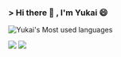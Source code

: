 ### > Hi there 👋 , I'm Yukai 😄

![Yukai's Most used languages](https://github-readme-stats.vercel.app/api/top-langs/?username=yukai1023&layout=compact&hide_border=true&langs_count=10)


[![](https://camo.githubusercontent.com/74ba7d2b8261b5ca8d5426b87df7acb8e8ef1e7f6867dc817cc759b2a5f32bf9/68747470733a2f2f696d672e736869656c64732e696f2f62616467652f456d61696c2d4541343333353f6c6f676f3d476d61696c266c6f676f436f6c6f723d7768697465)](mailto:wuyukai1023work@gmail.com)
[![](https://camo.githubusercontent.com/771af957ebd52645704462209592c7a0a359feaec816337fee900e4478278219/68747470733a2f2f696d672e736869656c64732e696f2f62616467652f4d656469756d2d3132313030453f6c6f676f3d6d656469756d266c6f676f436f6c6f723d7768697465)](https://medium.com/yu-kai)


<!--
**yukai1023/yukai1023** is a ✨ _special_ ✨ repository because its `README.md` (this file) appears on your GitHub profile.

Here are some ideas to get you started:

- 🔭 I’m currently working on ...
- 🌱 I’m currently learning ...
- 👯 I’m looking to collaborate on ...
- 🤔 I’m looking for help with ...
- 💬 Ask me about ...
- 📫 How to reach me: ...
- 😄 Pronouns: ...
- ⚡ Fun fact: ...
-->
